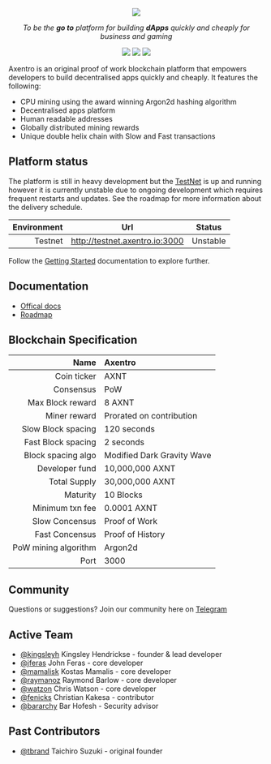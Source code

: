 <p align="center">
  <img src="https://raw.githubusercontent.com/Axentro/Axentro/master/imgs/axentro_logo.svg?sanitize=true"/>
</p>

<p align="center"><i>To be the <b>go to</b> platform for building <b>dApps</b> quickly and cheaply for business and gaming</i></p>

<p align="center">
<a href="https://circleci.com/gh/Axentro/Axentro/tree/master"><img src="https://circleci.com/gh/Axentro/Axentro/tree/master.png?circle-token=099c1a2ed8be9aebf10eb09f79d65dfa4b05cf8e"></a>
<a href="https://t.me/axentrohq"><img src="https://img.shields.io/static/v1.svg?label=chat&message=telegram&color=informational"/></a>
<a href="https://twitter.com/axentrohq"><img src="https://img.shields.io/twitter/follow/axentrohq.svg?label=Follow&style=social"/></a>
</p>

Axentro is an original proof of work blockchain platform that empowers developers to build decentralised apps quickly and cheaply. It features the following:

* CPU mining using the award winning Argon2d hashing algorithm
* Decentralised apps platform
* Human readable addresses
* Globally distributed mining rewards
* Unique double helix chain with Slow and Fast transactions

## Platform status

The platform is still in heavy development but the [TestNet](http://testnet.axentro.io:3000) is up and running however it is currently unstable due to ongoing  development which requires frequent restarts and updates. See the roadmap for more information about the delivery schedule.

|          Environment |                Url                |    Status    |
| -------------------: | :-------------------------------: | :----------: |
|              Testnet | http://testnet.axentro.io:3000 |   Unstable   |

Follow the [Getting Started](https://guide.axentro.io/) documentation to explore further.

## Documentation

* [Offical docs](https://guide.axentro.io/)
* [Roadmap](https://axentro.io/#roadmap)

## Blockchain Specification

|                 Name  |  Axentro                    |
| --------------------: | :-------------------------- |
|          Coin ticker  |  AXNT                       |
|            Consensus  |  PoW                        |
|     Max Block reward  |  8 AXNT                     |
|         Miner reward  |  Prorated on contribution   |
|   Slow Block spacing  |  120 seconds                |
|   Fast Block spacing  |  2 seconds                  |
|   Block spacing algo  |  Modified Dark Gravity Wave |
|       Developer fund  |  10,000,000 AXNT            |
|         Total Supply  |  30,000,000 AXNT            |
|             Maturity  |  10 Blocks                  |
|      Minimum txn fee  |  0.0001 AXNT                |
|       Slow Concensus  |  Proof of Work              |
|       Fast Concensus  |  Proof of History           |
| PoW mining algorithm  |  Argon2d                    |
|                 Port  |  3000                       |



## Community

Questions or suggestions? Join our community here on [Telegram](https://t.me/sushichainhq)

## Active Team

- [@kingsleyh](https://github.com/kingsleyh) Kingsley Hendrickse - founder & lead developer
- [@jferas](https://github.com/jferas) John Feras - core developer
- [@mamalisk](https://github.com/mamalisk) Kostas Mamalis - core developer
- [@raymanoz](https://github.com/raymanoz) Raymond Barlow - core developer
- [@watzon](https://github.com/watzon) Chris Watson - core developer
- [@fenicks](https://github.com/fenicks) Christian Kakesa - contributor
- [@bararchy](https://github.com/bararchy) Bar Hofesh - Security advisor

## Past Contributors

- [@tbrand](https://github.com/tbrand) Taichiro Suzuki - original founder
